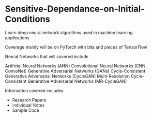 # Sensitive-Dependance-on-Initial-Conditions
Learn deep neural network algorithms used in machine learning applications

Coverage mainly will be on PyTorch with bits and pieces of TensorFlow 

Neural Networks that will covered include

Artificial Neural Networks (ANN)
Convolutional Neural Networks (CNN, ConvoNet)
Generative Adversarial Networks (GANs)
Cycle-Consistent Generative Adversarial Networks (CycleGAN)
Multi-Resolution Cycle-Consistent Generative Adversarial Networks (MR-CycleGAN)

Information covered includes 
- Research Papers
- Individual Notes
- Sample Code

